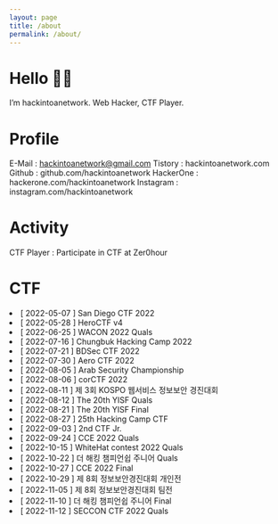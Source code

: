 ```yaml
---
layout: page
title: /about
permalink: /about/
---
```

# Hello 👋🏻  
  
I’m hackintoanetwork.
Web Hacker, CTF Player.
  
# Profile
  
E-Mail : hackintoanetwork@gmail.com
Tistory : hackintoanetwork.com
Github : github.com/hackintoanetwork
HackerOne : hackerone.com/hackintoanetwork
Instagram : instagram.com/hackintoanetwork
  
# Activity  

CTF Player : Participate in CTF at Zer0hour
  
# CTF  
  
<li>[ 2022-05-07 ] San Diego CTF 2022</li>
<li>[ 2022-05-28 ] HeroCTF v4</li> 
<li>[ 2022-06-25 ] WACON 2022 Quals</li>
<li>[ 2022-07-16 ] Chungbuk Hacking Camp 2022</li>
<li>[ 2022-07-21 ] BDSec CTF 2022</li>
<li>[ 2022-07-30 ] Aero CTF 2022</li>
<li>[ 2022-08-05 ] Arab Security Championship</li>
<li>[ 2022-08-06 ] corCTF 2022</li>
<li>[ 2022-08-11 ] 제 3회 KOSPO 웹서비스 정보보안 경진대회</li>
<li>[ 2022-08-12 ] The 20th YISF Quals</li>
<li>[ 2022-08-21 ] The 20th YISF Final</li>
<li>[ 2022-08-27 ] 25th Hacking Camp CTF</li>
<li>[ 2022-09-03 ] 2nd CTF Jr.</li>
<li>[ 2022-09-24 ] CCE 2022 Quals</li>
<li>[ 2022-10-15 ] WhiteHat contest 2022 Quals</li>
<li>[ 2022-10-22 ] 더 해킹 챔피언쉽 주니어 Quals</li>
<li>[ 2022-10-27 ] CCE 2022 Final</li>
<li>[ 2022-10-29 ] 제 8회 정보보안경진대회 개인전</li>
<li>[ 2022-11-05 ] 제 8회 정보보안경진대회 팀전</li>
<li>[ 2022-11-10 ] 더 해킹 챔피언쉽 주니어 Final</li>
<li>[ 2022-11-12 ] SECCON CTF 2022 Quals</li>
